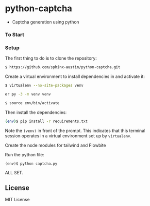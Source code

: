# python-captcha
- Captcha generation using python

### To Start

### Setup

The first thing to do is to clone the repository:

```sh
$ https://github.com/sphinx-austin/python-captcha.git
```

Create a virtual environment to install dependencies in and activate it:

```sh
$ virtualenv --no-site-packages venv

or py -3 -m venv venv

$ source env/bin/activate
```

Then install the dependencies:

```sh
(env)$ pip install -r requirements.txt
```

Note the `(venv)` in front of the prompt. This indicates that this terminal
session operates in a virtual environment set up by `virtualenv`.

Create the node modules for tailwind and Flowbite





Run the python file:

```
(env)$ python captcha.py
```

ALL SET.



## License

MIT License

